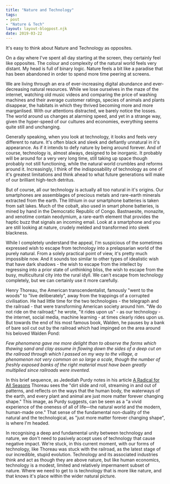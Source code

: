 ```yaml
---
title: "Nature and Technology"
tags: 
- post
- "Nature & Tech"
layout: layout-blogpost.njk
date: 2019-03-22
---
```


It's easy to think about Nature and Technology as opposites.

On a day where I've spent all day starting at the screen, they certainly feel like opposites. The colour and complexity of the natural world feels very distant. My head is full of binary logic. Nature feels a bit like a paradise that has been abandoned in order to spend more time peering at screens.

We are living through an era of ever-increasing digital abundance and ever-decreasing natural resources. While we lose ourselves in the maze of the internet, watching old music videos and comparing the price of washing machines and their average customer ratings, species of animals and plants disappear, the habitats in which they thrived becoming more and more marganlised. With our attentions distracted, we barely notice the losses. The world around us changes at alarming speed, and yet in a strange way, given the hyper-speed of our cultures and economies, everything seems quite still and unchanging.

Generally speaking, when you look at technology, it looks and feels very different to nature. It's often black and sleek and defiantly unnatural in it's appearance. As if it intends to defy nature by being around forever. And of course, technology is, almost always, designed to be inorganic. It probably will be around for a very very long time, still taking up space though probably not still functioning, while the natural world crumbles and reforms around it. Increasingly, I think of the indisposability of technology as one of it's greatest limitations and think ahead to what future generations will make of our brilliant high-tech detritus.

But of course, all our technology is actually all too natural in it's origins. Our smartphones are assemblages of precious metals and rare-earth minerals extracted from the earth. The lithium in our smartphone batteries is taken from salt lakes. Much of the cobalt, also used in smart phone batteries, is mined by hand in the Democratic Republic of Congo. Bastnaesite, monazite, and xenotime contain neodymium, a rare-earth element that provides the haptic buzz that signals an incoming email. Look at a smartphone and you are still looking at nature, crudely melded and transformed into sleek blackness.

While I completely understand the appeal, I'm suspicious of the sometimes expressed wish to escape from technology into a prelapsarian world of the purely natural. From a solely practical point of view, it's pretty much impossible now. And it sounds too similar to other types of idealistic wish that have dark shadows - the wish to escape from the intellect by regressing into a prior state of unthinking bliss, the wish to escape from the busy, multicultural city into the rural idyll. We can't escape from technology completely, but we can certainly use it more carefully.

Henry Thoreau, the American transcendentalist, famously "went to the woods" to "live deliberately", away from the trappings of a corrupted civilisation. He had little time for the two technologies - the telegraph and the railroad - that were transforming American society around him. "We do not ride on the railroad;" he wrote, "it rides upon us" - as our technology - the internet, social media, machine learning - at times clearly rides upon us. But towards the end of his most famous book, Walden, he pauses by a bank of bare soil cut out by the railroad which had impinged on the area around his beloved Walden Pond:

_Few phenomena gave me more delight than to observe the forms which thawing sand and clay assume in flowing down the sides of a deep cut on the railroad through which I passed on my way to the village, a phenomenon not very common on so large a scale, though the number of freshly exposed banks of the right material must have been greatly multiplied since railroads were invented._

In this brief sequence, as Jedediah Purdy notes in his article [A Radical for All Seasons](https://www.thenation.com/article/thoreau-radical-seasons/ "Link to article in The Nation") Thoreau sees the "dirt slide and roll, streaming in and out of patterns, and reflects on the ways that the human body, the waterways of the earth, and every plant and animal are just more matter forever changing shape." This image, as Purdy suggests, can be seen as a "a vivid experience of the oneness of all of life—the natural world and the modern, human-made one." That sense of the fundamental non-duality of the natural and the technological, as "just more matter forever changing shape", is where I'm headed.

In recognising a deep and fundamental unity between technology and nature, we don't need to pasively accept uses of technology that cause negative impact. We're stuck, in this current moment, with our forms of technology, like Thoreau was stuck with the railroad, as the latest stage of our incredible, stupid evolution. Technology and its associated industries think and act as though they are above nature, but like human economics, technology is a modest, limited and relatively impermanent subset of nature. Where we need to get to is technology that is more like nature, and that knows it's place within the wider natural picture.